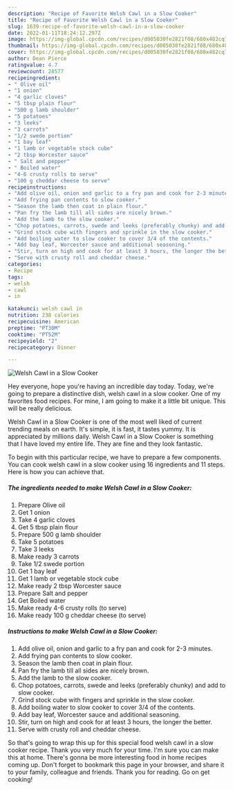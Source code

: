 ```yaml
---
description: "Recipe of Favorite Welsh Cawl in a Slow Cooker"
title: "Recipe of Favorite Welsh Cawl in a Slow Cooker"
slug: 1639-recipe-of-favorite-welsh-cawl-in-a-slow-cooker
date: 2022-01-11T18:24:12.297Z
image: https://img-global.cpcdn.com/recipes/d005030fe2821f08/680x482cq70/welsh-cawl-in-a-slow-cooker-recipe-main-photo.jpg
thumbnail: https://img-global.cpcdn.com/recipes/d005030fe2821f08/680x482cq70/welsh-cawl-in-a-slow-cooker-recipe-main-photo.jpg
cover: https://img-global.cpcdn.com/recipes/d005030fe2821f08/680x482cq70/welsh-cawl-in-a-slow-cooker-recipe-main-photo.jpg
author: Dean Pierce
ratingvalue: 4.7
reviewcount: 28577
recipeingredient:
- " Olive oil"
- "1 onion"
- "4 garlic cloves"
- "5 tbsp plain flour"
- "500 g lamb shoulder"
- "5 potatoes"
- "3 leeks"
- "3 carrots"
- "1/2 swede portion"
- "1 bay leaf"
- "1 lamb or vegetable stock cube"
- "2 tbsp Worcester sauce"
- " Salt and pepper"
- " Boiled water"
- "4-6 crusty rolls to serve"
- "100 g cheddar cheese to serve"
recipeinstructions:
- "Add olive oil, onion and garlic to a fry pan and cook for 2-3 minutes."
- "Add frying pan contents to slow cooker."
- "Season the lamb then coat in plain flour."
- "Pan fry the lamb till all sides are nicely brown."
- "Add the lamb to the slow cooker."
- "Chop potatoes, carrots, swede and leeks (preferably chunky) and add to slow cooker."
- "Grind stock cube with fingers and sprinkle in the slow cooker."
- "Add boiling water to slow cooker to cover 3/4 of the contents."
- "Add bay leaf, Worcester sauce and additional seasoning."
- "Stir, turn on high and cook for at least 3 hours, the longer the better."
- "Serve with crusty roll and cheddar cheese."
categories:
- Recipe
tags:
- welsh
- cawl
- in

katakunci: welsh cawl in 
nutrition: 238 calories
recipecuisine: American
preptime: "PT30M"
cooktime: "PT52M"
recipeyield: "2"
recipecategory: Dinner

---
```



![Welsh Cawl in a Slow Cooker](https://img-global.cpcdn.com/recipes/d005030fe2821f08/680x482cq70/welsh-cawl-in-a-slow-cooker-recipe-main-photo.jpg)

Hey everyone, hope you're having an incredible day today. Today, we're going to prepare a distinctive dish, welsh cawl in a slow cooker. One of my favorites food recipes. For mine, I am going to make it a little bit unique. This will be really delicious.

Welsh Cawl in a Slow Cooker is one of the most well liked of current trending meals on earth. It's simple, it is fast, it tastes yummy. It is appreciated by millions daily. Welsh Cawl in a Slow Cooker is something that I have loved my entire life. They are fine and they look fantastic.




To begin with this particular recipe, we have to prepare a few components. You can cook welsh cawl in a slow cooker using 16 ingredients and 11 steps. Here is how you can achieve that.

<!--inarticleads1-->

##### The ingredients needed to make Welsh Cawl in a Slow Cooker:

1. Prepare  Olive oil
1. Get 1 onion
1. Take 4 garlic cloves
1. Get 5 tbsp plain flour
1. Prepare 500 g lamb shoulder
1. Take 5 potatoes
1. Take 3 leeks
1. Make ready 3 carrots
1. Take 1/2 swede portion
1. Get 1 bay leaf
1. Get 1 lamb or vegetable stock cube
1. Make ready 2 tbsp Worcester sauce
1. Prepare  Salt and pepper
1. Get  Boiled water
1. Make ready 4-6 crusty rolls (to serve)
1. Make ready 100 g cheddar cheese (to serve)




<!--inarticleads2-->

##### Instructions to make Welsh Cawl in a Slow Cooker:

1. Add olive oil, onion and garlic to a fry pan and cook for 2-3 minutes.
1. Add frying pan contents to slow cooker.
1. Season the lamb then coat in plain flour.
1. Pan fry the lamb till all sides are nicely brown.
1. Add the lamb to the slow cooker.
1. Chop potatoes, carrots, swede and leeks (preferably chunky) and add to slow cooker.
1. Grind stock cube with fingers and sprinkle in the slow cooker.
1. Add boiling water to slow cooker to cover 3/4 of the contents.
1. Add bay leaf, Worcester sauce and additional seasoning.
1. Stir, turn on high and cook for at least 3 hours, the longer the better.
1. Serve with crusty roll and cheddar cheese.




So that's going to wrap this up for this special food welsh cawl in a slow cooker recipe. Thank you very much for your time. I'm sure you can make this at home. There's gonna be more interesting food in home recipes coming up. Don't forget to bookmark this page in your browser, and share it to your family, colleague and friends. Thank you for reading. Go on get cooking!
